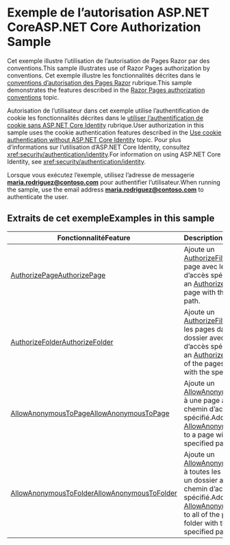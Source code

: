 # <a name="aspnet-core-authorization-sample"></a><span data-ttu-id="b131c-101">Exemple de l’autorisation ASP.NET Core</span><span class="sxs-lookup"><span data-stu-id="b131c-101">ASP.NET Core Authorization Sample</span></span>

<span data-ttu-id="b131c-102">Cet exemple illustre l’utilisation de l’autorisation de Pages Razor par des conventions.</span><span class="sxs-lookup"><span data-stu-id="b131c-102">This sample illustrates use of Razor Pages authorization by conventions.</span></span> <span data-ttu-id="b131c-103">Cet exemple illustre les fonctionnalités décrites dans le [conventions d’autorisation des Pages Razor](https://docs.microsoft.com/aspnet/core/security/authorization/razor-pages-authorization) rubrique.</span><span class="sxs-lookup"><span data-stu-id="b131c-103">This sample demonstrates the features described in the [Razor Pages authorization conventions](https://docs.microsoft.com/aspnet/core/security/authorization/razor-pages-authorization) topic.</span></span>

<span data-ttu-id="b131c-104">Autorisation de l’utilisateur dans cet exemple utilise l’authentification de cookie les fonctionnalités décrites dans le [utiliser l’authentification de cookie sans ASP.NET Core Identity](https://docs.microsoft.com/aspnet/core/security/authentication/cookie) rubrique.</span><span class="sxs-lookup"><span data-stu-id="b131c-104">User authorization in this sample uses the cookie authentication features described in the [Use cookie authentication without ASP.NET Core Identity](https://docs.microsoft.com/aspnet/core/security/authentication/cookie) topic.</span></span> <span data-ttu-id="b131c-105">Pour plus d’informations sur l’utilisation d’ASP.NET Core Identity, consultez <xref:security/authentication/identity>.</span><span class="sxs-lookup"><span data-stu-id="b131c-105">For information on using ASP.NET Core Identity, see <xref:security/authentication/identity>.</span></span>

<span data-ttu-id="b131c-106">Lorsque vous exécutez l’exemple, utilisez l’adresse de messagerie **maria.rodriguez@contoso.com** pour authentifier l’utilisateur.</span><span class="sxs-lookup"><span data-stu-id="b131c-106">When running the sample, use the email address **maria.rodriguez@contoso.com** to authenticate the user.</span></span>

## <a name="examples-in-this-sample"></a><span data-ttu-id="b131c-107">Extraits de cet exemple</span><span class="sxs-lookup"><span data-stu-id="b131c-107">Examples in this sample</span></span>

| <span data-ttu-id="b131c-108">Fonctionnalité</span><span class="sxs-lookup"><span data-stu-id="b131c-108">Feature</span></span> | <span data-ttu-id="b131c-109">Description</span><span class="sxs-lookup"><span data-stu-id="b131c-109">Description</span></span> |
| --- | --- |
| [<span data-ttu-id="b131c-110">AuthorizePage</span><span class="sxs-lookup"><span data-stu-id="b131c-110">AuthorizePage</span></span>](https://docs.microsoft.com/dotnet/api/microsoft.extensions.dependencyinjection.pageconventioncollectionextensions.authorizepage) | <span data-ttu-id="b131c-111">Ajoute un [AuthorizeFilter](https://docs.microsoft.com/dotnet/api/microsoft.aspnetcore.mvc.authorization.authorizefilter) à la page avec le chemin d’accès spécifié.</span><span class="sxs-lookup"><span data-stu-id="b131c-111">Adds an [AuthorizeFilter](https://docs.microsoft.com/dotnet/api/microsoft.aspnetcore.mvc.authorization.authorizefilter) to the page with the specified path.</span></span> |
| [<span data-ttu-id="b131c-112">AuthorizeFolder</span><span class="sxs-lookup"><span data-stu-id="b131c-112">AuthorizeFolder</span></span>](https://docs.microsoft.com/dotnet/api/microsoft.extensions.dependencyinjection.pageconventioncollectionextensions.authorizefolder) | <span data-ttu-id="b131c-113">Ajoute un [AuthorizeFilter](https://docs.microsoft.com/dotnet/api/microsoft.aspnetcore.mvc.authorization.authorizefilter) à toutes les pages dans un dossier avec le chemin d’accès spécifié.</span><span class="sxs-lookup"><span data-stu-id="b131c-113">Adds an [AuthorizeFilter](https://docs.microsoft.com/dotnet/api/microsoft.aspnetcore.mvc.authorization.authorizefilter) to all of the pages in a folder with the specified path.</span></span> |
| [<span data-ttu-id="b131c-114">AllowAnonymousToPage</span><span class="sxs-lookup"><span data-stu-id="b131c-114">AllowAnonymousToPage</span></span>](https://docs.microsoft.com/dotnet/api/microsoft.extensions.dependencyinjection.pageconventioncollectionextensions.allowanonymoustopage) | <span data-ttu-id="b131c-115">Ajoute un [AllowAnonymousFilter](https://docs.microsoft.com/dotnet/api/microsoft.aspnetcore.mvc.authorization.allowanonymousfilter) à une page avec le chemin d’accès spécifié.</span><span class="sxs-lookup"><span data-stu-id="b131c-115">Adds an [AllowAnonymousFilter](https://docs.microsoft.com/dotnet/api/microsoft.aspnetcore.mvc.authorization.allowanonymousfilter) to a page with the specified path.</span></span> |
| [<span data-ttu-id="b131c-116">AllowAnonymousToFolder</span><span class="sxs-lookup"><span data-stu-id="b131c-116">AllowAnonymousToFolder</span></span>](https://docs.microsoft.com/dotnet/api/microsoft.extensions.dependencyinjection.pageconventioncollectionextensions.allowanonymoustofolder) | <span data-ttu-id="b131c-117">Ajoute un [AllowAnonymousFilter](https://docs.microsoft.com/dotnet/api/microsoft.aspnetcore.mvc.authorization.allowanonymousfilter) à toutes les pages dans un dossier avec le chemin d’accès spécifié.</span><span class="sxs-lookup"><span data-stu-id="b131c-117">Adds an [AllowAnonymousFilter](https://docs.microsoft.com/dotnet/api/microsoft.aspnetcore.mvc.authorization.allowanonymousfilter) to all of the pages in a folder with the specified path.</span></span> |
